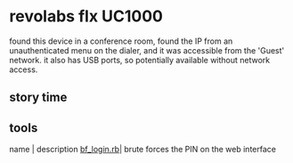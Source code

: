 # revolabs flx UC1000

found this device in a conference room, found the IP from an unauthenticated menu on the dialer, and it was accessible from the 'Guest' network. it also has USB ports, so potentially available without network access.

## story time



## tools
name | description
[bf_login.rb](bf_login.rb)| brute forces the PIN on the web interface